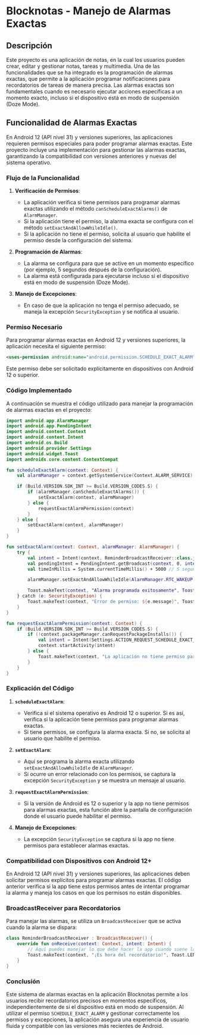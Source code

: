

# **Blocknotas - Manejo de Alarmas Exactas**

## **Descripción**

Este proyecto es una aplicación de notas, en la cual los usuarios pueden crear, editar y gestionar notas, tareas y multimedia. Una de las funcionalidades que se ha integrado es la programación de alarmas exactas, que permite a la aplicación programar notificaciones para recordatorios de tareas de manera precisa. Las alarmas exactas son fundamentales cuando es necesario ejecutar acciones específicas a un momento exacto, incluso si el dispositivo está en modo de suspensión (Doze Mode).

## **Funcionalidad de Alarmas Exactas**

En Android 12 (API nivel 31) y versiones superiores, las aplicaciones requieren permisos especiales para poder programar alarmas exactas. Este proyecto incluye una implementación para gestionar las alarmas exactas, garantizando la compatibilidad con versiones anteriores y nuevas del sistema operativo.

### **Flujo de la Funcionalidad**
1. **Verificación de Permisos**:
   - La aplicación verifica si tiene permisos para programar alarmas exactas utilizando el método `canScheduleExactAlarms()` de `AlarmManager`.
   - Si la aplicación tiene el permiso, la alarma exacta se configura con el método `setExactAndAllowWhileIdle()`.
   - Si la aplicación no tiene el permiso, solicita al usuario que habilite el permiso desde la configuración del sistema.

2. **Programación de Alarmas**:
   - La alarma se configura para que se active en un momento específico (por ejemplo, 5 segundos después de la configuración).
   - La alarma está configurada para ejecutarse incluso si el dispositivo está en modo de suspensión (Doze Mode).

3. **Manejo de Excepciones**:
   - En caso de que la aplicación no tenga el permiso adecuado, se maneja la excepción `SecurityException` y se notifica al usuario.

### **Permiso Necesario**
Para programar alarmas exactas en Android 12 y versiones superiores, la aplicación necesita el siguiente permiso:
```xml
<uses-permission android:name="android.permission.SCHEDULE_EXACT_ALARM"/>
```

Este permiso debe ser solicitado explícitamente en dispositivos con Android 12 o superior.

### **Código Implementado**

A continuación se muestra el código utilizado para manejar la programación de alarmas exactas en el proyecto:

```kotlin
import android.app.AlarmManager
import android.app.PendingIntent
import android.content.Context
import android.content.Intent
import android.os.Build
import android.provider.Settings
import android.widget.Toast
import androidx.core.content.ContextCompat

fun scheduleExactAlarm(context: Context) {
    val alarmManager = context.getSystemService(Context.ALARM_SERVICE) as AlarmManager

    if (Build.VERSION.SDK_INT >= Build.VERSION_CODES.S) {
        if (alarmManager.canScheduleExactAlarms()) {
            setExactAlarm(context, alarmManager)
        } else {
            requestExactAlarmPermission(context)
        }
    } else {
        setExactAlarm(context, alarmManager)
    }
}

fun setExactAlarm(context: Context, alarmManager: AlarmManager) {
    try {
        val intent = Intent(context, ReminderBroadcastReceiver::class.java)
        val pendingIntent = PendingIntent.getBroadcast(context, 0, intent, PendingIntent.FLAG_UPDATE_CURRENT)
        val timeInMillis = System.currentTimeMillis() + 5000 // 5 segundos para demostración

        alarmManager.setExactAndAllowWhileIdle(AlarmManager.RTC_WAKEUP, timeInMillis, pendingIntent)

        Toast.makeText(context, "Alarma programada exitosamente", Toast.LENGTH_SHORT).show()
    } catch (e: SecurityException) {
        Toast.makeText(context, "Error de permiso: ${e.message}", Toast.LENGTH_SHORT).show()
    }
}

fun requestExactAlarmPermission(context: Context) {
    if (Build.VERSION.SDK_INT >= Build.VERSION_CODES.S) {
        if (!context.packageManager.canRequestPackageInstalls()) {
            val intent = Intent(Settings.ACTION_REQUEST_SCHEDULE_EXACT_ALARM)
            context.startActivity(intent)
        } else {
            Toast.makeText(context, "La aplicación no tiene permiso para programar alarmas exactas", Toast.LENGTH_SHORT).show()
        }
    }
}
```

### **Explicación del Código**

1. **`scheduleExactAlarm`**:
   - Verifica si el sistema operativo es Android 12 o superior. Si es así, verifica si la aplicación tiene permisos para programar alarmas exactas.
   - Si tiene permisos, se configura la alarma exacta. Si no, se solicita al usuario que habilite el permiso.
  
2. **`setExactAlarm`**:
   - Aquí se programa la alarma exacta utilizando `setExactAndAllowWhileIdle` de `AlarmManager`.
   - Si ocurre un error relacionado con los permisos, se captura la excepción `SecurityException` y se muestra un mensaje al usuario.

3. **`requestExactAlarmPermission`**:
   - Si la versión de Android es 12 o superior y la app no tiene permisos para alarmas exactas, esta función abre la pantalla de configuración donde el usuario puede habilitar el permiso.

4. **Manejo de Excepciones**:
   - La excepción `SecurityException` se captura si la app no tiene permisos para establecer alarmas exactas.

### **Compatibilidad con Dispositivos con Android 12+**

En Android 12 (API nivel 31) y versiones superiores, las aplicaciones deben solicitar permisos explícitos para programar alarmas exactas. El código anterior verifica si la app tiene estos permisos antes de intentar programar la alarma y maneja los casos en que los permisos no están disponibles.

### **BroadcastReceiver para Recordatorios**

Para manejar las alarmas, se utiliza un `BroadcastReceiver` que se activa cuando la alarma se dispara:

```kotlin
class ReminderBroadcastReceiver : BroadcastReceiver() {
    override fun onReceive(context: Context, intent: Intent) {
        // Aquí puedes manejar lo que debe hacer la app cuando suene la alarma.
        Toast.makeText(context, "¡Es hora del recordatorio!", Toast.LENGTH_SHORT).show()
    }
}
```

### **Conclusión**

Este sistema de alarmas exactas en la aplicación Blocknotas permite a los usuarios recibir recordatorios precisos en momentos específicos, independientemente de si el dispositivo está en modo de suspensión. Al utilizar el permiso `SCHEDULE_EXACT_ALARM` y gestionar correctamente los permisos y excepciones, la aplicación asegura una experiencia de usuario fluida y compatible con las versiones más recientes de Android.

